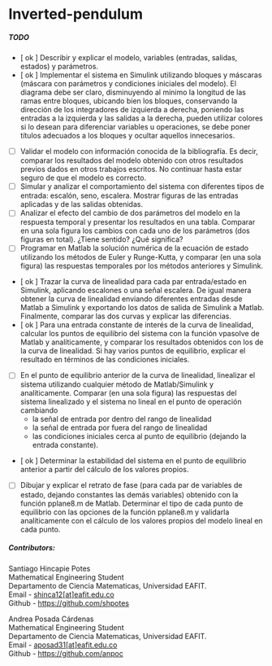 # Inverted-pendulum

##### TODO
  - [ ok ] Describir y explicar el modelo, variables (entradas, salidas, estados) y parámetros.
  - [ ok ] Implementar el sistema en Simulink utilizando bloques y máscaras (máscara con parámetros
        y condiciones iniciales del modelo). El diagrama debe ser claro, disminuyendo al mínimo la
        longitud de las ramas entre bloques, ubicando bien los bloques, conservando la dirección
        de los integradores de izquierda a derecha, poniendo las entradas a la izquierda y las salidas
        a la derecha, pueden utilizar colores si lo desean para diferenciar variables u operaciones,
        se debe poner títulos adecuados a los bloques y ocultar aquellos innecesarios.
  - [ ] Validar el modelo con información conocida de la bibliografía. Es decir, comparar los
        resultados del modelo obtenido con otros resultados previos dados en otros trabajos
        escritos. No continuar hasta estar seguro de que el modelo es correcto.
  - [ ] Simular y analizar el comportamiento del sistema con diferentes tipos de entrada: escalón,
        seno, escalera. Mostrar figuras de las entradas aplicadas y de las salidas obtenidas.
  - [ ] Analizar el efecto del cambio de dos parámetros del modelo en la respuesta temporal y
        presentar los resultados en una tabla. Comparar en una sola figura los cambios con cada
        uno de los parámetros (dos figuras en total). ¿Tiene sentido? ¿Qué significa?
  - [ ] Programar en Matlab la solución numérica de la ecuación de estado utilizando los métodos
        de Euler y Runge-Kutta, y comparar (en una sola figura) las respuestas temporales por los
        métodos anteriores y Simulink.
  - [ ok ] Trazar la curva de linealidad para cada par entrada/estado en Simulink, aplicando escalones
        o una señal escalera. De igual manera obtener la curva de linealidad enviando diferentes
        entradas desde Matlab a Simulink y exportando los datos de salida de Simulink a Matlab.
        Finalmente, comparar las dos curvas y explicar las diferencias.
  - [ ok ] Para una entrada constante de interés de la curva de linealidad, calcular los puntos de
        equilibrio del sistema con la función vpasolve de Matlab y analíticamente, y comparar los
        resultados obtenidos con los de la curva de linealidad. Si hay varios puntos de equilibrio,
        explicar el resultado en términos de las condiciones iniciales.
  - [ ] En el punto de equilibrio anterior de la curva de linealidad, linealizar el sistema utilizando
        cualquier método de Matlab/Simulink y analíticamente. Comparar (en una sola figura) las
        respuestas del sistema linealizado y el sistema no lineal en el punto de operación cambiando
    + la señal de entrada por dentro del rango de linealidad
    + la señal de entrada por fuera del rango de linealidad
    + las condiciones iniciales cerca al punto de equilibrio (dejando la entrada constante).

  - [ ok ] Determinar la estabilidad del sistema en el punto de equilibrio anterior a partir del cálculo
        de los valores propios.
  - [ ] Dibujar y explicar el retrato de fase (para cada par de variables de estado, dejando
        constantes las demás variables) obtenido con la función pplane8.m de Matlab. Determinar
        el tipo de cada punto de equilibrio con las opciones de la función pplane8.m y validarla
        analíticamente con el cálculo de los valores propios del modelo lineal en cada punto.


##### Contributors:

Santiago Hincapie Potes<br>
Mathematical Engineering Student<br>
Departamento de Ciencia Matematicas, Universidad EAFIT.<br>
Email - [shinca12[at]eafit.edu.co](mailto:shinca12@eafit.edu.co)<br>
Github - https://github.com/shpotes

Andrea Posada Cárdenas<br>
Mathematical Engineering Student<br>
Departamento de Ciencia Matematicas, Universidad EAFIT.<br>
Email - [aposad31[at]eafit.edu.co](mailto:aposad31@eafit.edu.co)<br>
Github - https://github.com/anpoc
